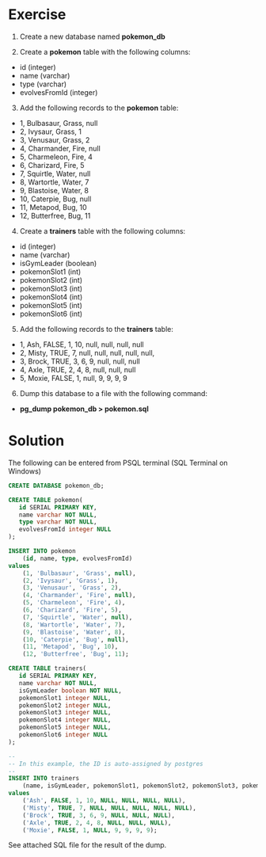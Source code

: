 # Exercise

1) Create a new database named **pokemon_db**

2) Create a **pokemon** table with the following columns:

- id (integer)
- name (varchar)
- type (varchar)
- evolvesFromId (integer)

3) Add the following records to the **pokemon** table:

- 1, Bulbasaur, Grass, null
- 2, Ivysaur, Grass, 1
- 3, Venusaur, Grass, 2
- 4, Charmander, Fire, null
- 5, Charmeleon, Fire, 4
- 6, Charizard, Fire, 5
- 7, Squirtle, Water, null
- 8, Wartortle, Water, 7
- 9, Blastoise, Water, 8
- 10, Caterpie, Bug, null
- 11, Metapod, Bug, 10
- 12, Butterfree, Bug, 11

4) Create a **trainers** table with the following columns:

- id (integer)
- name (varchar)
- isGymLeader (boolean)
- pokemonSlot1 (int)
- pokemonSlot2 (int)
- pokemonSlot3 (int)
- pokemonSlot4 (int)
- pokemonSlot5 (int)
- pokemonSlot6 (int)

5) Add the following records to the **trainers** table:

- 1, Ash, FALSE, 1, 10, null, null, null, null
- 2, Misty, TRUE, 7, null, null, null, null, null,
- 3, Brock, TRUE, 3, 6, 9, null, null, null
- 4, Axle, TRUE, 2, 4, 8, null, null, null
- 5, Moxie, FALSE, 1, null, 9, 9, 9, 9

6) Dump this database to a file with the following command:

- **pg_dump pokemon_db > pokemon.sql**

# Solution

The following can be entered from PSQL terminal (SQL Terminal on Windows)

```sql
CREATE DATABASE pokemon_db;

CREATE TABLE pokemon(
   id SERIAL PRIMARY KEY,
   name varchar NOT NULL,
   type varchar NOT NULL,
   evolvesFromId integer NULL
);

INSERT INTO pokemon
    (id, name, type, evolvesFromId)
values
    (1, 'Bulbasaur', 'Grass', null),
    (2, 'Ivysaur', 'Grass', 1),
    (3, 'Venusaur', 'Grass', 2),
    (4, 'Charmander', 'Fire', null),
    (5, 'Charmeleon', 'Fire', 4),
    (6, 'Charizard', 'Fire', 5),
    (7, 'Squirtle', 'Water', null),
    (8, 'Wartortle', 'Water', 7),
    (9, 'Blastoise', 'Water', 8),
    (10, 'Caterpie', 'Bug', null),
    (11, 'Metapod', 'Bug', 10),
    (12, 'Butterfree', 'Bug', 11);

CREATE TABLE trainers(
   id SERIAL PRIMARY KEY,
   name varchar NOT NULL,
   isGymLeader boolean NOT NULL,
   pokemonSlot1 integer NULL,
   pokemonSlot2 integer NULL,
   pokemonSlot3 integer NULL,
   pokemonSlot4 integer NULL,
   pokemonSlot5 integer NULL,
   pokemonSlot6 integer NULL
);

--
-- In this example, the ID is auto-assigned by postgres
--
INSERT INTO trainers
    (name, isGymLeader, pokemonSlot1, pokemonSlot2, pokemonSlot3, pokemonSlot4, pokemonSlot5, pokemonSlot6)
values
    ('Ash', FALSE, 1, 10, NULL, NULL, NULL, NULL),
    ('Misty', TRUE, 7, NULL, NULL, NULL, NULL, NULL),
    ('Brock', TRUE, 3, 6, 9, NULL, NULL, NULL),
    ('Axle', TRUE, 2, 4, 8, NULL, NULL, NULL),
    ('Moxie', FALSE, 1, NULL, 9, 9, 9, 9);
```

See attached SQL file for the result of the dump.

